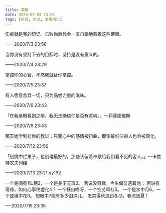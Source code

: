 ```yaml
---
title: 荣耀
date: 2020-07-03 23:56
tags: [碎语, 生活, 爱恨情仇]
---
```


伤痕就是我的印记。击败你后我会一直自豪地戴着这些荣耀。

——2020/7/3 23:56

当你没有坚持下去的目标时，坚持是没有意义的。

——2020/7/4 23:29

掌控你的心智，不然我就替你掌控。

——2020/7/5 23:37

有人愿意舍弃一切，只为品尝力量的滋味。

——2020/7/6 23:43

「在我亲眼看到之前，我无法确信你是否有灵魂。」～莉莲娜维斯

——2020/7/6 23:43

那天她学到悲惨的教训：只要心中的感情被扭曲，即使最纯洁的人也会被腐化。

——2020/7/12 23:56

「别挑中烂果子，也别碰最好的。那些该留着奉献给我们看不见的客人。」～卡兹特农夫列维

——2020/7/13 23:21 qy192

一个是阆苑1仙葩2，一个是美玉无瑕3。
若说没奇缘，今生偏又遇着他；
若说有奇缘，如何心事终虚化4？
一个枉自嗟呀，一个空劳牵挂5。
一个是水中月6，一个是镜中花6。
想眼中7能有多少泪珠儿，
怎禁得秋流到冬尽，春流到夏！

—-2020/7/15 23:35

